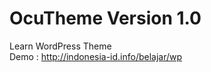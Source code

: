 OcuTheme Version 1.0
========
Learn WordPress Theme <br>
Demo : http://indonesia-id.info/belajar/wp
